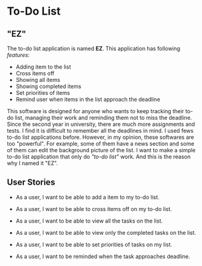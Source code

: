 # To-Do List 

## "EZ"
The to-do list application is named **EZ**. This application has following *features*: 
- Adding item to the list
- Cross items off
- Showing all  items
- Showing completed items
- Set priorities of items
- Remind user when items in the list approach the deadline
  
 This software is designed for anyone who wants to keep tracking their to-do list, managing 
 their work and reminding them not to miss the deadline. Since the second year in university,
 there are much more assignments and tests. I find it is difficult to remember all the deadlines
 in mind. I used fews to-do list applications before. However, in my opinion, these softwares are
 too "powerful". For example, some of them have a news section and some of them can edit the background
 picture of the list. I want to make a simple to-do list application that only do *"to-do list"* work.
 And this is the reason why I named it "EZ".
 

## User Stories
- As a user, I want to be able to add a item to my to-do list.

- As a user, I want to be able to cross items off on my to-do list.

- As a user, I want to be able to view all the tasks on the list.

- As a user, I want to be able to view only the completed tasks on the list.

- As a user, I want to be able to set priorities of tasks on my list.

- As a user, I want to be reminded when the task approaches deadline.
